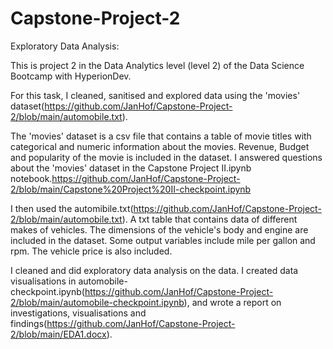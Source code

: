 # Capstone-Project-2
Exploratory Data Analysis:

This is project 2 in the Data Analytics level (level 2) of the Data Science Bootcamp with HyperionDev.

For this task, I cleaned, sanitised and explored data using the 'movies' dataset(https://github.com/JanHof/Capstone-Project-2/blob/main/automobile.txt).

The 'movies' dataset is a csv file that contains a table of movie titles with categorical and numeric information about the movies. Revenue, Budget and popularity of the movie is included in the dataset. I answered questions about the 'movies' dataset in the Capstone Project II.ipynb notebook.https://github.com/JanHof/Capstone-Project-2/blob/main/Capstone%20Project%20II-checkpoint.ipynb

I then used the automibile.txt(https://github.com/JanHof/Capstone-Project-2/blob/main/automobile.txt). A txt table that contains data of different makes of vehicles. The dimensions of the vehicle's body and engine are included in  the dataset. Some output variables include mile per gallon and rpm. The vehicle price is also included.

I cleaned and did exploratory data analysis on the data. I created data visualisations in automobile-checkpoint.ipynb(https://github.com/JanHof/Capstone-Project-2/blob/main/automobile-checkpoint.ipynb), and wrote a report on investigations, visualisations and findings(https://github.com/JanHof/Capstone-Project-2/blob/main/EDA1.docx).


